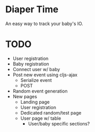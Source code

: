 # Diaper Time

An easy way to track your baby's IO.

# TODO

- User registration
- Baby registration
- Connect user w/ baby
- Post new event using cljs-ajax
  - Serialize event
  - POST
- Random event generation
- New pages
  - Landing page
  - User registration
  - Dedicated random/test page
  - User page w/ table
    - User/baby specific sections?
